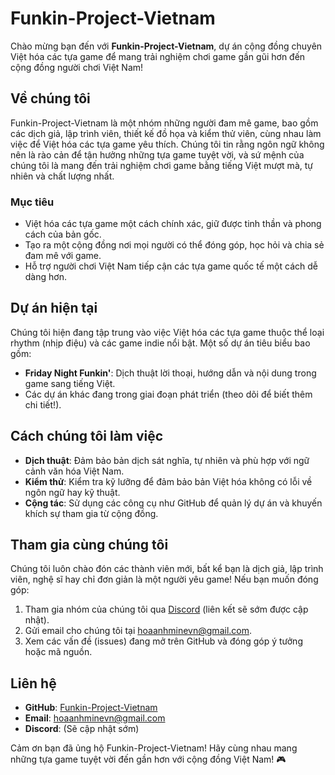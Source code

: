 # Funkin-Project-Vietnam

Chào mừng bạn đến với **Funkin-Project-Vietnam**, dự án cộng đồng chuyên Việt hóa các tựa game để mang trải nghiệm chơi game gần gũi hơn đến cộng đồng người chơi Việt Nam!

## Về chúng tôi

Funkin-Project-Vietnam là một nhóm những người đam mê game, bao gồm các dịch giả, lập trình viên, thiết kế đồ họa và kiểm thử viên, cùng nhau làm việc để Việt hóa các tựa game yêu thích. Chúng tôi tin rằng ngôn ngữ không nên là rào cản để tận hưởng những tựa game tuyệt vời, và sứ mệnh của chúng tôi là mang đến trải nghiệm chơi game bằng tiếng Việt mượt mà, tự nhiên và chất lượng nhất.

### Mục tiêu
- Việt hóa các tựa game một cách chính xác, giữ được tinh thần và phong cách của bản gốc.
- Tạo ra một cộng đồng nơi mọi người có thể đóng góp, học hỏi và chia sẻ đam mê với game.
- Hỗ trợ người chơi Việt Nam tiếp cận các tựa game quốc tế một cách dễ dàng hơn.

## Dự án hiện tại
Chúng tôi hiện đang tập trung vào việc Việt hóa các tựa game thuộc thể loại rhythm (nhịp điệu) và các game indie nổi bật. Một số dự án tiêu biểu bao gồm:
- **Friday Night Funkin'**: Dịch thuật lời thoại, hướng dẫn và nội dung trong game sang tiếng Việt.
- Các dự án khác đang trong giai đoạn phát triển (theo dõi để biết thêm chi tiết!).

## Cách chúng tôi làm việc
- **Dịch thuật**: Đảm bảo bản dịch sát nghĩa, tự nhiên và phù hợp với ngữ cảnh văn hóa Việt Nam.
- **Kiểm thử**: Kiểm tra kỹ lưỡng để đảm bảo bản Việt hóa không có lỗi về ngôn ngữ hay kỹ thuật.
- **Cộng tác**: Sử dụng các công cụ như GitHub để quản lý dự án và khuyến khích sự tham gia từ cộng đồng.

## Tham gia cùng chúng tôi
Chúng tôi luôn chào đón các thành viên mới, bất kể bạn là dịch giả, lập trình viên, nghệ sĩ hay chỉ đơn giản là một người yêu game! Nếu bạn muốn đóng góp:
1. Tham gia nhóm của chúng tôi qua [Discord](hoaanhmine) (liên kết sẽ sớm được cập nhật).
2. Gửi email cho chúng tôi tại [hoaanhminevn@gmail.com](mailto:hoaanhminevn@gmail.com).
3. Xem các vấn đề (issues) đang mở trên GitHub và đóng góp ý tưởng hoặc mã nguồn.

## Liên hệ
- **GitHub**: [Funkin-Project-Vietnam](https://github.com/Funkin-Project-Vietnam)
- **Email**: [hoaanhminevn@gmail.com](mailto:hoaanhminevn@gmail.com)
- **Discord**: (Sẽ cập nhật sớm)

Cảm ơn bạn đã ủng hộ Funkin-Project-Vietnam! Hãy cùng nhau mang những tựa game tuyệt vời đến gần hơn với cộng đồng Việt Nam! 🎮
